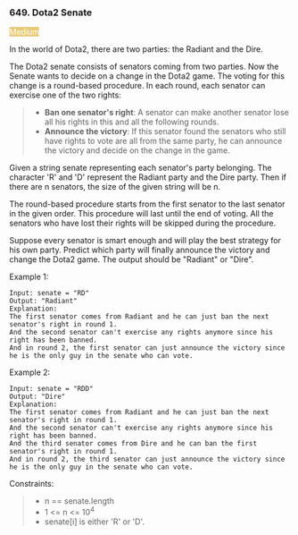 ### 649. Dota2 Senate

<span style="background-color:#e6cb78; color:white">Medium</span>


In the world of Dota2, there are two parties: the Radiant and the Dire.

The Dota2 senate consists of senators coming from two parties. Now the Senate wants to decide on a change in the Dota2 game. The voting for this change is a round-based procedure. In each round, each senator can exercise one of the two rights:

> - **Ban one senator's right**: A senator can make another senator lose all his rights in this and all the following rounds.
> - **Announce the victory**: If this senator found the senators who still have rights to vote are all from the same party, he can announce the victory and decide on the change in the game.

Given a string senate representing each senator's party belonging. The character 'R' and 'D' represent the Radiant party and the Dire party. Then if there are n senators, the size of the given string will be n.

The round-based procedure starts from the first senator to the last senator in the given order. This procedure will last until the end of voting. All the senators who have lost their rights will be skipped during the procedure.

Suppose every senator is smart enough and will play the best strategy for his own party. Predict which party will finally announce the victory and change the Dota2 game. The output should be "Radiant" or "Dire".

 

Example 1:

    Input: senate = "RD"
    Output: "Radiant"
    Explanation: 
    The first senator comes from Radiant and he can just ban the next senator's right in round 1. 
    And the second senator can't exercise any rights anymore since his right has been banned. 
    And in round 2, the first senator can just announce the victory since he is the only guy in the senate who can vote.

Example 2:

    Input: senate = "RDD"
    Output: "Dire"
    Explanation: 
    The first senator comes from Radiant and he can just ban the next senator's right in round 1. 
    And the second senator can't exercise any rights anymore since his right has been banned. 
    And the third senator comes from Dire and he can ban the first senator's right in round 1. 
    And in round 2, the third senator can just announce the victory since he is the only guy in the senate who can vote.

 

Constraints:

> - n == senate.length
> - 1 <= n <= 10<sup>4</sup>
> - senate[i] is either 'R' or 'D'.

